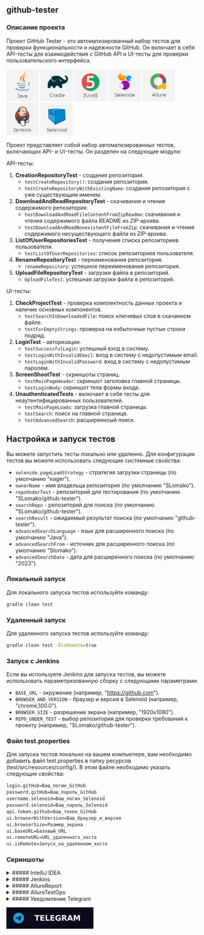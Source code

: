 ## github-tester

### Описание проекта

Проект GitHub Tester - это автоматизированный набор тестов для проверки функциональности и надежности GitHub.
Он включает в себя API-тесты для взаимодействия с GitHub API и UI-тесты для проверки пользовательского интерфейса.

[<img src=".github/logo/java.png" alt="java_8" width="85" height="85"/>](https://www.oracle.com/ru/java/technologies/javase-jre8-downloads.html)
[<img src=".github/logo/gradle.png" alt="gradle" width="85" height="85"/>](https://gradle.org/)
[<img src=".github/logo/junit_5.png" alt="junit_5" width="85" height="85"/>](https://junit.org/junit5/)
[<img src=".github/logo/selenide.png" alt="selenide" width="85" height="85"/>](https://ru.selenide.org/)
[<img src=".github/logo/allure.png" alt="allure" width="85" height="85"/>](https://docs.qameta.io/allure/)
[<img src=".github/logo/jenkins.png" alt="jenkins" width="85" height="85"/>](https://www.jenkins.io/)
[<img src=".github/logo/selenoid.png" alt="selenoid" width="85" height="85"/>](https://aerokube.com/selenoid/latest/)

Проект представляет собой набор автоматизированных тестов, включающих API- и UI-тесты. Он разделен на следующие модули:

API-тесты:

1. **CreationRepositoryTest** - cоздания репозитория.
    - `testCreateRepository()`: cоздания репозитория.
    - `testCreateRepositoryWithExistingName`: cоздания репозитория с уже существующим именем.
2. **DownloadAndReadRepositoryTest** - cкачивания и чтения содержимого репозитория.
    - `testDownloadAndReadFileContentFromZipReadme`: cкачивания и чтения содержимого файла README из ZIP-архива.
    - `testDownloadAndReadNonexistentFileFromZip`: cкачивания и чтения содержимого несуществующего файла из ZIP-архива.
3. **ListOfUserRepositoriesTest** - получения списка репозиториев пользователя.
    - `testListOfUserRepositories`: список репозиториев пользователя.
4. **RenameRepositoryTest** - переименования репозитория.
    - `renameRepository`: успешное переименования репозитория.
5. **UploadFileRepositoryTest** - загрузки файла в репозиторий.
    - `UploadFileTest`: успешная загрузки файла в репозиторий.

UI-тесты:

1. **CheckProjectTest** - проверка комплектность данных проекта и наличие основных компонентов.
    - `testSearchInDownloadedFile`: поиск ключевых слов в скачанном файле.
    - `testForEmptyStrings`: проверка на избыточные пустые строки подряд.
2. **LoginTest** - авторизации.
    - `testSuccessfulLogin`: успешный вход в систему.
    - `testLoginWithInvalidEmail`: вход в систему с недопустимым email.
    - `testLoginWithInvalidPassword`: вход в систему с недопустимым паролем.
3. **ScreenShootTest** - скриншоты страниц.
    - `testMainPageHeader`: скриншот заголовка главной страницы.
    - `testLoginBody`: скриншот тела формы входа.
4. **UnauthenticatedTests** - включает в себя тесты для неаутентифицированных пользователей.
    - `testMainPageLoads`: загрузка главной страницы.
    - `testSearch`: поиск на главной странице.
    - `testAdvancedSearch`: расширенноый поиск.

## Настройка и запуск тестов

Вы можете запустить тесты локально или удаленно. Для конфигурации тестов вы можете использовать следующие системные свойства:

- `selenide.pageLoadStrategy` - стратегия загрузки страницы (по умолчанию "eager").
- `ownerName` - имя владельца репозитория (по умолчанию "SLomako").
- `repoUnderTest` - репозиторий для тестирования (по умолчанию "SLomako/github-tester").
- `searchRepo` - репозиторий для поиска (по умолчанию "SLomako/github-tester").
- `searchResult` - ожидаемый результат поиска (по умолчанию "github-tester").
- `advancedSearchLanguage` - язык для расширенного поиска (по умолчанию "Java").
- `advancedSearchFrom` - источник для расширенного поиска (по умолчанию "Slomako").
- `advancedSearchDate` - дата для расширенного поиска (по умолчанию "2023").

### Локальный запуск

Для локального запуска тестов используйте команду:

```bash
gradle clean test
```

### Удаленный запуск

Для удаленного запуска тестов используйте команду:

```bash
gradle clean test -DisRemote=true
```

### Запуск с Jenkins

Если вы используете Jenkins для запуска тестов, вы можете использовать параметризованную сборку с следующими параметрами:

- `BASE_URL` - окружение (например, "https://github.com").
- `BROWSER_AND_VERSION` - браузер и версия в Selenoid (например, "chrome,100.0").
- `BROWSER_SIZE` - разрешение экрана (например, "1920x1080").
- `REPO_UNDER_TEST` - выбор репозитория для проверки требований к проекту (например, "SLomako/github-tester").

### Файл test.properties

Для запуска тестов локально на вашем компьютере, вам необходимо добавить файл test.properties в папку ресурсов (test/src/resources/config/). В этом файле необходимо указать следующие свойства:

```bash 
login.gitHub=Ваш_логин_GitHub
password.gitHub=Ваш_пароль_GitHub
username.selenoid=Ваш_логин_Selenoid
password.selenoid=Ваш_пароль_Selenoid
api.token.github=Ваш_токен_GitHub
ui.browserWithVersion=Ваш_браузер_и_версия
ui.browserSize=Размер_экрана
ui.baseURL=Базовый_URL
ui.remoteURL=URL_удаленного_хоста
ui.isRemote=Запуск_на_удаленном_хосте
```

### Скриншоты 

<details>
  <summary>##### IntelliJ IDEA</summary>

![Image1](.github/sc/idea.png)
</details>

<details>
  <summary>##### Jenkins</summary>

![Image2](.github/sc/jenkins1.png)
![Image3](.github/sc/jenkins2.png)
</details>

<details>
  <summary>##### AllureReport</summary>

![Image4](.github/sc/allureLocal2.png)
![Image5](.github/sc/allureLocal.png)
</details>

<details>
  <summary>##### AllureTestOps</summary>

![Image6](.github/sc/allureTestOps1.png)
![Image7](.github/sc/allureTestOps2.png)
</details>

<details>
  <summary>##### Уведомление Telegram</summary>

![Image9](.github/sc/telegram.png)
</details>



[![Telegram](.github/logo/telegram1.svg)](https://t.me/lom14)